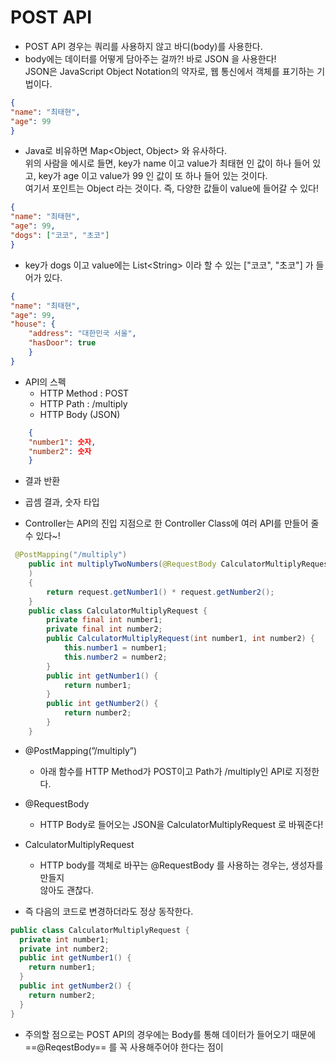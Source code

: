 # POST API
- POST API 경우는 쿼리를 사용하지 않고 바디(body)를 사용한다.
- body에는 데이터를 어떻게 담아주는 걸까?! 바로 JSON 을 사용한다!  
    JSON은 JavaScript Object Notation의 약자로, 웹 통신에서 객체를 표기하는 기법이다.  
    

```JSON
{
"name": "최태현",
"age": 99
}
```

- Java로 비유하면 Map<Object, Object> 와 유사하다.  
    위의 사람을 에시로 들면, key가 name 이고 value가 최태현 인 값이 하나 들어 있고, key가 age 이고 value가 99 인 값이 또 하나 들어 있는 것이다.  
    여기서 포인트는 Object 라는 것이다. 즉, 다양한 값들이 value에 들어갈 수 있다!  
    

```JSON
{
"name": "최태현",
"age": 99,
"dogs": ["코코", "초코"]
}
```
- key가 dogs 이고 value에는 List<String\> 이라 할 수 있는 ["코코", "초코"] 가 들어가 있다.


```JSON
{
"name": "최태현",
"age": 99,
"house": {
	"address": "대한민국 서울",
	"hasDoor": true
	}
}
```

- API의 스펙
    - HTTP Method : POST
    - HTTP Path : /multiply
    - HTTP Body (JSON)
    
```JSON
    {
    "number1": 숫자,
    "number2": 숫자
    }
``` 
- 결과 반환
- 곱셈 결과, 숫자 타입

- Controller는 API의 진입 지점으로 한 Controller Class에 여러 API를 만들어 줄 수 있다~!
```Java
 @PostMapping("/multiply")
    public int multiplyTwoNumbers(@RequestBody CalculatorMultiplyRequest request
    ) 
    {
        return request.getNumber1() * request.getNumber2();
    }
    public class CalculatorMultiplyRequest {
        private final int number1;
        private final int number2;
        public CalculatorMultiplyRequest(int number1, int number2) {
            this.number1 = number1;
            this.number2 = number2;
        }
        public int getNumber1() {
            return number1;
        }
        public int getNumber2() {
            return number2;
        }
    }
```

- @PostMapping(”/multiply”)
    - 아래 함수를 HTTP Method가 POST이고 Path가 /multiply인 API로 지정한다.
- @RequestBody
    - HTTP Body로 들어오는 JSON을 CalculatorMultiplyRequest 로 바꿔준다!
- CalculatorMultiplyRequest
    - HTTP body를 객체로 바꾸는 @RequestBody 를 사용하는 경우는, 생성자를 만들지  
        않아도 괜찮다.  
        
- 즉 다음의 코드로 변경하더라도 정상 동작한다.

```Java
public class CalculatorMultiplyRequest {
  private int number1;
  private int number2;
  public int getNumber1() {
    return number1;
  }
  public int getNumber2() {
    return number2;
  }
}
```

- 주의할 점으로는 POST API의 경우에는 Body를 통해 데이터가 들어오기 때문에 ==@ReqestBody== 를 꼭 사용해주어야 한다는 점이